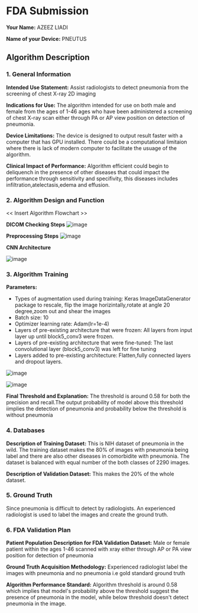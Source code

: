 # FDA Submission

**Your Name:** AZEEZ LIADI

**Name of your Device:** PNEUTUS

## Algorithm Description

### 1. General Information

**Intended Use Statement:**
Assist radiologists to detect pneumonia from the screening of chest X-ray 2D imaging

**Indications for Use:**
The algorithm intended for use on both male and female from the ages of 1-46 ages who have been administered a screening of chest X-ray scan either through PA or AP view position on detection of pneumonia.

**Device Limitations:**
The device is designed to output result faster with a computer that has GPU installed. There could be a computational limitaion where there is lack of modern computer to facilitate the usuage of the algorithm.

**Clinical Impact of Performance:**
Algorithm efficient could begin to deliquench in the presence of other diseases that could impact the performance through sensitivity and specifivity, this diseases includes infiltration,atelectasis,edema and effusion.

### 2. Algorithm Design and Function

<< Insert Algorithm Flowchart >>

**DICOM Checking Steps**
![image](check_file.png)

**Preprocessing Steps**
![image](img_preprocessing.png)

**CNN Architecture**

![image](cnn_architecture.png)

### 3. Algorithm Training

**Parameters:**

- Types of augmentation used during training: Keras ImageDataGenerator package to rescale, flip the image horizintally,rotate at angle 20 degree,zoom out and shear the images
- Batch size: 10
- Optimizer learning rate: Adam(lr=1e-4)
- Layers of pre-existing architecture that were frozen: All layers from input layer up until block5_conv3 were frozen.
- Layers of pre-existing architecture that were fine-tuned: The last convolutional layer (block5_conv3) was left for fine tuning
- Layers added to pre-existing architecture: Flatten,fully connected layers and dropout layers.

![image](model.histroy.png)

![image](precision_recall.png)

**Final Threshold and Explanation:** The threshold is around 0.58 for both the precision and recall.The output probability of model above this threshold iimplies the detection of pneumonia and probability below the threshold is without pneumonia

### 4. Databases

**Description of Training Dataset:** This is NIH dataset of pneumonia in the wild. The training dataset makes the 80% of images with pneumonia being label and there are also other diseases in comorbidite with pneumonia. The dataset is balanced with equal number of the both classes of 2290 images.

**Description of Validation Dataset:** This makes the 20% of the whole dataset.

### 5. Ground Truth

Since pneumonia is difficult to detect by radiologists. An experienced radiologist is used to label the images and create the ground truth.

### 6. FDA Validation Plan

**Patient Population Description for FDA Validation Dataset:**
Male or female patient within the ages 1-46 scanned with xray either through AP or PA view position for detection of pneumonia

**Ground Truth Acquisition Methodology:**
Experienced radiologist label the images with pneumonia and no pneumonia i.e gold standard ground truth

**Algorithm Performance Standard:**
Algorithm threshold is around 0.58 which implies that model's probability above the threshold suggest the presence of pneumonia in the model, while below threshold doesn't detect pneumonia in the image.
